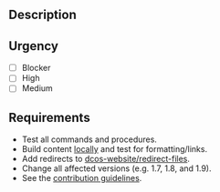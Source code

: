 ## Description
<!-- Link to JIRA issue -->

## Urgency
- [ ] Blocker <!-- Ping @sascala or @joel-hamill for review -->
- [ ] High
- [ ] Medium

## Requirements
- Test all commands and procedures.
- Build content [locally](https://github.com/dcos/dcos-website#testing-your-updates-locally) and test for formatting/links.
- Add redirects to [dcos-website/redirect-files](https://github.com/dcos/dcos-website#managing-redirects).
- Change all affected versions (e.g. 1.7, 1.8, and 1.9).
- See the [contribution guidelines](https://github.com/dcos/dcos-website#contribution-workflow).
